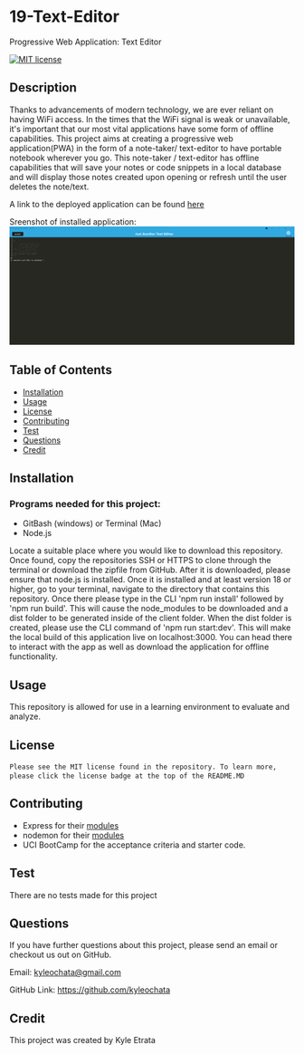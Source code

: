# 19-Text-Editor

Progressive Web Application: Text Editor

[![MIT license](https://img.shields.io/badge/License-MIT-blue)](https://lbesson.mit-license.org)

## Description

Thanks to advancements of modern technology, we are ever reliant on having WiFi access. In the times that the WiFi signal is weak or unavailable, it's important that our most vital applications have some form of offline capabilities. This project aims at creating a progressive web application(PWA) in the form of a note-taker/ text-editor to have portable notebook wherever you go. This note-taker / text-editor has offline capabilities that will save your notes or code snippets in a local database and will display those notes created upon opening or refresh until the user deletes the note/text.

A link to the deployed application can be found [here](https://warm-spire-99580-61e0bdcb56b4.herokuapp.com/)

Sreenshot of installed application:
![Deployed JATE screenshot](./images/image.png)

## Table of Contents

- [Installation](#installation)
- [Usage](#usage)
- [License](#license)
- [Contributing](#contributing)
- [Test](#test)
- [Questions](#questions)
- [Credit](#credit)

## Installation

### Programs needed for this project:

- GitBash (windows) or Terminal (Mac)
- Node.js

Locate a suitable place where you would like to download this repository. Once found, copy the repositories SSH or HTTPS to clone through the terminal or download the zipfile from GitHub. After it is downloaded, please ensure that node.js is installed. Once it is installed and at least version 18 or higher, go to your terminal, navigate to the directory that contains this repository. Once there please type in the CLI 'npm run install' followed by 'npm run build'. This will cause the node_modules to be downloaded and a dist folder to be generated inside of the client folder. When the dist folder is created, please use the CLI command of 'npm run start:dev'. This will make the local build of this application live on localhost:3000. You can head there to interact with the app as well as download the application for offline functionality.

## Usage

This repository is allowed for use in a learning environment to evaluate and analyze.

## License

    Please see the MIT license found in the repository. To learn more, please click the license badge at the top of the README.MD

## Contributing

- Express for their [modules](https://expressjs.com/)
- nodemon for their [modules](https://www.npmjs.com/package/nodemon)
- UCI BootCamp for the acceptance criteria and starter code.

## Test

There are no tests made for this project

## Questions

If you have further questions about this project, please send an email or checkout us out on GitHub.

Email: kyleochata@gmail.com

GitHub Link: https://github.com/kyleochata

## Credit

This project was created by Kyle Etrata
